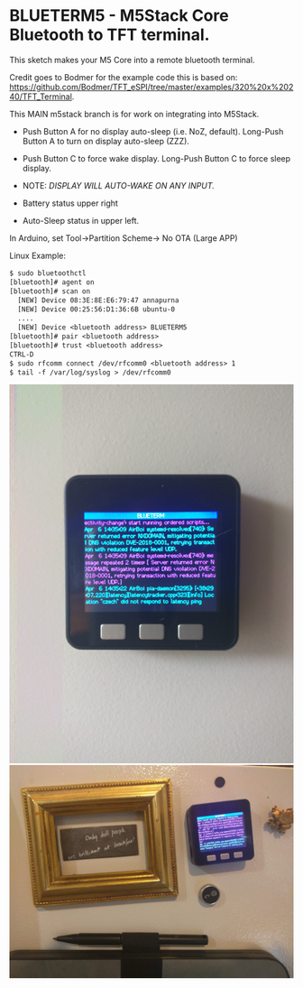 # BLUETERM5 - M5Stack Core Bluetooth to TFT terminal.
This sketch makes your M5 Core into a remote bluetooth terminal.

Credit goes to Bodmer for the example code this is based on: https://github.com/Bodmer/TFT_eSPI/tree/master/examples/320%20x%20240/TFT_Terminal. 

This MAIN m5stack branch is for work on integrating into M5Stack.

* Push Button A for no display auto-sleep (i.e. NoZ, default). Long-Push Button A to turn on display auto-sleep (ZZZ).
* Push Button C to force wake display. Long-Push Button C to force sleep display.
* NOTE: *DISPLAY WILL AUTO-WAKE ON ANY INPUT.*

* Battery status upper right
* Auto-Sleep status in upper left.

In Arduino, set Tool->Partition Scheme-> No OTA (Large APP)

Linux Example:
```
$ sudo bluetoothctl
[bluetooth]# agent on
[bluetooth]# scan on
  [NEW] Device 08:3E:8E:E6:79:47 annapurna
  [NEW] Device 00:25:56:D1:36:6B ubuntu-0
  ....
  [NEW] Device <bluetooth address> BLUETERM5
[bluetooth]# pair <bluetooth address>
[bluetooth]# trust <bluetooth address>
CTRL-D
$ sudo rfcomm connect /dev/rfcomm0 <bluetooth address> 1
$ tail -f /var/log/syslog > /dev/rfcomm0
```

![Example1](images/IMG_20190406_143541.jpg)
![Example2](images/IMG_20190406_143720.jpg)
